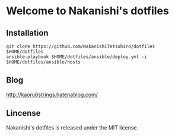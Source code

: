 # Welcome to Nakanishi's dotfiles

## Installation

    git clone https://github.com/NakanishiTetsuhiro/dotfiles $HOME/dotfiles
    ansible-playbook $HOME/dotfiles/ansible/deploy.yml -i $HOME/dotfiles/ansible/hosts


## Blog

http://kaoru6strings.hatenablog.com/

## Lincense

Nakanishi's dotfiles is released under the MIT license.
